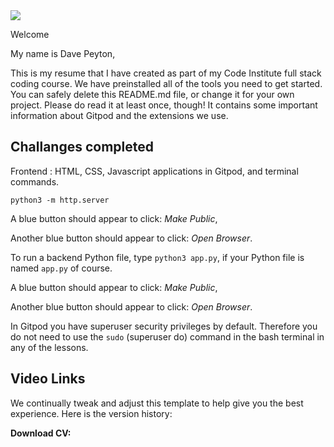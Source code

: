 <img src="https://codeinstitute.s3.amazonaws.com/fullstack/ci_logo_small.png" style="margin: 0;">

Welcome

My name is Dave Peyton,

This is my resume that I have created as part of my Code Institute full stack coding course. We have preinstalled all of the tools you need to get started. You can safely delete this README.md file, or change it for your own project. Please do read it at least once, though! It contains some important information about Gitpod and the extensions we use.

## Challanges completed

Frontend : HTML, CSS, Javascript applications in Gitpod, and terminal commands.

`python3 -m http.server`

A blue button should appear to click: *Make Public*,

Another blue button should appear to click: *Open Browser*.

To run a backend Python file, type `python3 app.py`, if your Python file is named `app.py` of course.

A blue button should appear to click: *Make Public*,

Another blue button should appear to click: *Open Browser*.

In Gitpod you have superuser security privileges by default. Therefore you do not need to use the `sudo` (superuser do) command in the bash terminal in any of the lessons.

## Video Links

We continually tweak and adjust this template to help give you the best experience. Here is the version history:

**Download CV:**


